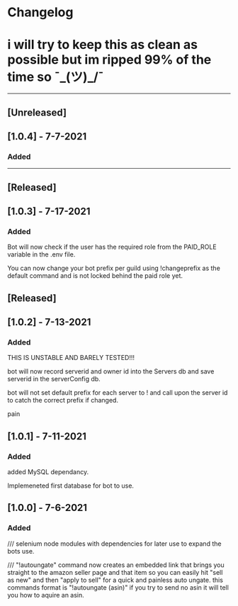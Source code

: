 # Changelog
# i will try to keep this as clean as possible but im ripped 99% of the time so ¯\_(ツ)_/¯ 
______________________________________
## [Unreleased]

## [1.0.4] - 7-7-2021

### Added



______________________________________
## [Released]

## [1.0.3] - 7-17-2021

### Added

Bot will now check if the user has the required role from the PAID_ROLE variable in the .env file.

You can now change your bot prefix per guild using !changeprefix as the default command and is not locked behind the paid role yet.


## [Released]

## [1.0.2] - 7-13-2021

### Added
THIS IS UNSTABLE AND BARELY TESTED!!!

bot will now record serverid and owner id into the Servers db and save serverid in the serverConfig db.

bot will not set default prefix for each server to ! and call upon the server id to catch the correct prefix if changed.

pain


## [1.0.1] - 7-11-2021

### Added

added MySQL dependancy.

Implemeneted first database for bot to use.


## [1.0.0] - 7-6-2021

### Added

/// selenium node modules with dependencies for later use to expand the bots use.

/// "!autoungate" command now creates an embedded link that brings you straight to the amazon seller page and that item so you can easily hit "sell as new" and then "apply to sell" for a quick and painless auto ungate. this commands format is "!autoungate (asin)" if you try to send no asin it will tell you how to aquire an asin.
